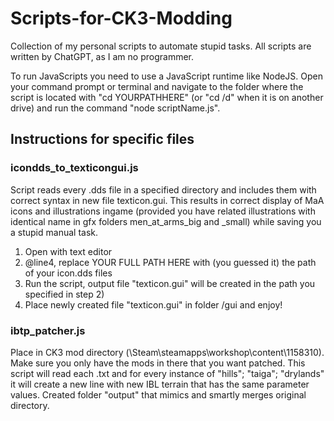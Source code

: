 # Scripts-for-CK3-Modding
Collection of my personal scripts to automate stupid tasks. All scripts are written by ChatGPT, as I am no programmer.

To run JavaScripts you need to use a JavaScript runtime like NodeJS. Open your command prompt or terminal and navigate to the folder where the script is located with "cd YOURPATHHERE" (or "cd /d" when it is on another drive) and run the command "node scriptName.js".

## Instructions for specific files  
### icondds_to_texticongui.js  
Script reads every .dds file in a specified directory and includes them with correct syntax in new file texticon.gui. This results in correct display of MaA icons and illustrations ingame (provided you have related illustrations with identical name in gfx folders men_at_arms_big and _small) while saving you a stupid manual task.
1.  Open with text editor
2.  @line4, replace YOUR FULL PATH HERE with (you guessed it) the path of your icon.dds files
3.  Run the script, output file "texticon.gui" will be created in the path you specified in step 2)
4.  Place newly created file "texticon.gui" in folder /gui and enjoy!

### ibtp_patcher.js
Place in CK3 mod directory (\Steam\steamapps\workshop\content\1158310). Make sure you only have the mods in there that you want patched.
This script will read each .txt and for every instance of "hills"; "taiga"; "drylands" it will create a new line with new IBL terrain that has the same parameter values. Created folder "output" that mimics and smartly merges original directory.
